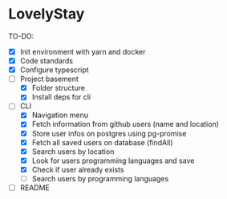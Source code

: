 # LovelyStay

TO-DO:

- [x] Init environment with yarn and docker
- [x] Code standards
- [x] Configure typescript
- [ ] Project basement
  - [x] Folder structure
  - [x] Install deps for cli
- [ ] CLI
  - [x] Navigation menu
  - [x] Fetch information from github users (name and location)
  - [x] Store user infos on postgres using pg-promise
  - [x] Fetch all saved users on database (findAll)
  - [x] Search users by location
  - [x] Look for users programming languages and save
  - [x] Check if user already exists
  - [ ] Search users by programming languages
- [ ] README
